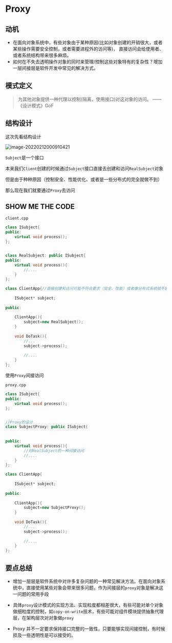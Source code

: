 # Proxy

## 动机

- 在面向对象系统中，有些对象由于某种原因(比如对象创建的开销很大，或者某些操作需要安全控制，或者需要进程外的访问等)， 直接访问会给使用者、或者系统结构带来很多麻烦。
- 如何在不失去透明操作对象的同时来管理/控制这些对象特有的复杂性？增加一层间接层是软件开发中常见的解决方式。



## 模式定义

> 为其他对象提供一种代理以控制(隔离，使用接口)对这对象的访问。 ——《设计模式》GoF



## 结构设计

这次先看结构设计

![image-20220212000910421](https://s2.loli.net/2022/02/12/URBb95CM7823Zxi.png)

`Subject`是一个接口

本来我们`Client`创建的时候通过`Subject`接口直接去创建和访问`RealSubject`对象

但是由于种种原因（控制安全、性能优化、或者是一些分布式的完全就做不到）

那么现在我们就要通过`Proxy`去访问

## SHOW ME THE CODE

`client.cpp`

```cpp
class ISubject{
public:
    virtual void process();
};


class RealSubject: public ISubject{
public:
    virtual void process(){
        //....
    }
};

class ClientApp{//直接创建和访问可能不符合要求（安全、性能）或者像分布式系统就不能实现
    
    ISubject* subject;
    
public:
    
    ClientApp(){
        subject=new RealSubject();
    }
    
    void DoTask(){
        //...
        subject->process();
        
        //....
    }
};
```

使用`Proxy`间接访问

`proxy.cpp`

```cpp
class ISubject{
public:
    virtual void process();
};


//Proxy的设计
class SubjectProxy: public ISubject{
    
    
public:
    virtual void process(){
        //对RealSubject的一种间接访问
        //....
    }
};

class ClientApp{
    
    ISubject* subject;
    
public:
    
    ClientApp(){
        subject=new SubjectProxy();
    }
    
    void DoTask(){
        //...
        subject->process();
        
        //....
    }
};
```



## 要点总结

* 增加一层层是软件系统中对许多复杂问题的一种常见解决方法。在面向对象系统中，直接使用某些对象会带来很多问题，作为间接层的`proxy`对象是解决这一问题的常用手段
* 具体`proxy`设计模式的实现方法、实现粒度都相差很大，有些可能对单个对象做细粒度的控制，如`copy-on-write`技术，有些可能对组件模块提供抽象代理层，在架构层次对对象做`proxy`

* Proxy 并不一定要求保持接口完整的一致性，只要能够实现间接控制，有时候损及一些透明性是可以接受的。